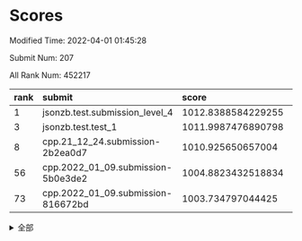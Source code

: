 # Scores

Modified Time: 2022-04-01 01:45:28

Submit Num: 207

All Rank Num: 452217

| rank |               submit               |       score        |       sigma        | pk_num |
| :--- | :--------------------------------- | :----------------- | :----------------- | :----- |
| 1    | jsonzb.test.submission_level_4     | 1012.8388584229255 | 0.8397992307378266 | 8736   |
| 3    | jsonzb.test.test_1                 | 1011.9987476890798 | 0.8087947260439764 | 8740   |
| 8    | cpp.21_12_24.submission-2b2ea0d7   | 1010.925650657004  | 0.7955140878718548 | 8740   |
| 56   | cpp.2022_01_09.submission-5b0e3de2 | 1004.8823432518834 | 0.7113887132719451 | 8736   |
| 73   | cpp.2022_01_09.submission-816672bd | 1003.734797044425  | 0.7139846462182118 | 8732   |


<details>
<summary>全部</summary>

| rank |                 submit                 |       score        |       sigma        | pk_num |
| :--- | :------------------------------------- | :----------------- | :----------------- | :----- |
| 1    | jsonzb.test.submission_level_4         | 1012.8388584229255 | 0.8397992307378266 | 8736   |
| 2    | gobigger.level_3.submission_level_3_19 | 1012.570635325093  | 0.7802311862783734 | 8736   |
| 3    | jsonzb.test.test_1                     | 1011.9987476890798 | 0.8087947260439764 | 8740   |
| 4    | gobigger.level_3.submission_level_3_37 | 1011.54647724185   | 0.7630884533204779 | 8737   |
| 5    | gobigger.level_3.submission_level_3_16 | 1011.2262497830042 | 0.7684294280395609 | 8734   |
| 6    | gobigger.level_3.submission_level_3_26 | 1011.1383532783457 | 0.7670075232790989 | 8737   |
| 7    | gobigger.level_3.submission_level_3_30 | 1010.9386126771875 | 0.7827140450868612 | 8738   |
| 8    | cpp.21_12_24.submission-2b2ea0d7       | 1010.925650657004  | 0.7955140878718548 | 8740   |
| 9    | gobigger.level_3.submission_level_3_0  | 1010.826710145474  | 0.774949112010713  | 8741   |
| 10   | gobigger.level_3.submission_level_3_8  | 1010.7401863544388 | 0.7358503781167111 | 8739   |
| 11   | gobigger.level_3.submission_level_3_36 | 1010.5885208734592 | 0.7685155854821797 | 8739   |
| 12   | gobigger.level_3.submission_level_3_17 | 1010.5825230251154 | 0.7807194805382351 | 8741   |
| 13   | gobigger.level_3.submission_level_3_11 | 1010.5551845910085 | 0.7483643669414904 | 8738   |
| 14   | gobigger.level_3.submission_level_3_35 | 1010.4764164402909 | 0.7370946791382846 | 8739   |
| 15   | gobigger.level_3.submission_level_3_29 | 1010.4527251010948 | 0.7763865024104857 | 8741   |
| 16   | gobigger.level_3.submission_level_3_47 | 1010.430324618088  | 0.7740047230256552 | 8744   |
| 17   | gobigger.level_3.submission_level_3_12 | 1010.4166105690484 | 0.7590681391759135 | 8732   |
| 18   | gobigger.level_3.submission_level_3_3  | 1010.3801761642502 | 0.7477235073957599 | 8736   |
| 19   | gobigger.level_3.submission_level_3_25 | 1010.379548104865  | 0.7746192406167122 | 8737   |
| 20   | gobigger.level_3.submission_level_3_13 | 1010.3359985546658 | 0.7644035003467942 | 8744   |
| 21   | gobigger.level_3.submission_level_3_31 | 1010.2961136046155 | 0.7474606417640345 | 8741   |
| 22   | gobigger.level_3.submission_level_3_40 | 1010.2841060646147 | 0.7566167904387094 | 8739   |
| 23   | gobigger.level_3.submission_level_3_38 | 1010.2815752996345 | 0.7466451713122397 | 8741   |
| 24   | gobigger.level_3.submission_level_3_41 | 1010.230410818226  | 0.7515941752360668 | 8737   |
| 25   | gobigger.level_3.submission_level_3_2  | 1010.195377508934  | 0.7637631223943959 | 8741   |
| 26   | gobigger.level_3.submission_level_3_28 | 1010.1776642863189 | 0.7563733356904381 | 8739   |
| 27   | gobigger.level_3.submission_level_3_1  | 1010.0699999872107 | 0.7576642445579305 | 8738   |
| 28   | gobigger.level_3.submission_level_3_15 | 1010.0602755488798 | 0.7616162526793586 | 8739   |
| 29   | gobigger.level_3.submission_level_3_39 | 1010.0560060515747 | 0.7693446541175849 | 8742   |
| 30   | gobigger.level_3.submission_level_3_43 | 1010.0258471821941 | 0.747782413373917  | 8738   |
| 31   | gobigger.level_3.submission_level_3_27 | 1009.9968285326897 | 0.756031707498788  | 8743   |
| 32   | gobigger.level_3.submission_level_3_46 | 1009.9936593693074 | 0.7661722791457675 | 8744   |
| 33   | gobigger.level_3.submission_level_3_48 | 1009.9454897716137 | 0.7882449868210369 | 8735   |
| 34   | gobigger.level_3.submission_level_3_21 | 1009.942086292313  | 0.7641937047019155 | 8742   |
| 35   | gobigger.level_3.submission_level_3_22 | 1009.8341777313223 | 0.7407164773820436 | 8739   |
| 36   | gobigger.level_3.submission_level_3_44 | 1009.821650862856  | 0.760842163925611  | 8737   |
| 37   | gobigger.level_3.submission_level_3_18 | 1009.7917158735296 | 0.7620481808179834 | 8736   |
| 38   | gobigger.level_3.submission_level_3_14 | 1009.7430696373958 | 0.7651269127642629 | 8736   |
| 39   | gobigger.level_3.submission_level_3_45 | 1009.6859055379716 | 0.7772857890840766 | 8739   |
| 40   | gobigger.level_3.submission_level_3_49 | 1009.6340574377275 | 0.7481960220507923 | 8736   |
| 41   | gobigger.level_3.submission_level_3_6  | 1009.6244969780264 | 0.7750257083406484 | 8737   |
| 42   | gobigger.level_3.submission_level_3_7  | 1009.5739573883744 | 0.7445287351285076 | 8740   |
| 43   | gobigger.level_3.submission_level_3_42 | 1009.524193669178  | 0.7490790742085961 | 8736   |
| 44   | gobigger.level_3.submission_level_3_9  | 1009.4262361137777 | 0.7495495736530079 | 8744   |
| 45   | gobigger.level_3.submission_level_3_10 | 1009.2870973290305 | 0.7617326221643801 | 8743   |
| 46   | gobigger.level_3.submission_level_3_20 | 1009.1915629048664 | 0.7315811488120905 | 8738   |
| 47   | gobigger.level_3.submission_level_3_24 | 1009.1039292011426 | 0.7330529894989275 | 8738   |
| 48   | gobigger.level_3.submission_level_3_5  | 1008.9719292259772 | 0.760133626082081  | 8737   |
| 49   | gobigger.level_3.submission_level_3_4  | 1008.9390334771724 | 0.7387705153290475 | 8733   |
| 50   | gobigger.level_3.submission_level_3_33 | 1008.8877037468837 | 0.7497856346541292 | 8736   |
| 51   | gobigger.level_3.submission_level_3_32 | 1008.68711459336   | 0.7484265086559787 | 8740   |
| 52   | gobigger.level_3.submission_level_3_23 | 1008.5224153027317 | 0.737166517195823  | 8740   |
| 53   | gobigger.level_3.submission_level_3_34 | 1008.2316436962627 | 0.7520497275866309 | 8738   |
| 54   | gobigger.level_1.submission_level_1_39 | 1005.3893848758407 | 0.7215551777926332 | 8736   |
| 55   | gobigger.level_1.submission_level_1_32 | 1004.8978342832305 | 0.726172520014326  | 8732   |
| 56   | cpp.2022_01_09.submission-5b0e3de2     | 1004.8823432518834 | 0.7113887132719451 | 8736   |
| 57   | gobigger.level_1.submission_level_1_47 | 1004.8049197687272 | 0.7117651068468256 | 8737   |
| 58   | gobigger.level_1.submission_level_1_35 | 1004.591024169606  | 0.7269697007315976 | 8733   |
| 59   | gobigger.level_1.submission_level_1_30 | 1004.4958055719127 | 0.6972661325874884 | 8735   |
| 60   | gobigger.level_1.submission_level_1_7  | 1004.3939430601683 | 0.7118326816282098 | 8737   |
| 61   | gobigger.level_1.submission_level_1_22 | 1004.2834942803679 | 0.7208347149584025 | 8735   |
| 62   | gobigger.level_1.submission_level_1_16 | 1004.2347613308078 | 0.7109022616535052 | 8743   |
| 63   | gobigger.level_1.submission_level_1_12 | 1004.1890368924171 | 0.7224672227029607 | 8734   |
| 64   | gobigger.level_1.submission_level_1_21 | 1004.1439709390287 | 0.7152128148885151 | 8739   |
| 65   | gobigger.level_1.submission_level_1_13 | 1004.0998152353593 | 0.7157285207644025 | 8738   |
| 66   | gobigger.level_1.submission_level_1_44 | 1004.0682957510884 | 0.7080289782914174 | 8740   |
| 67   | gobigger.level_1.submission_level_1_29 | 1004.0635292366412 | 0.7217971736864521 | 8741   |
| 68   | gobigger.level_1.submission_level_1_0  | 1003.9980015503868 | 0.7155642135570993 | 8737   |
| 69   | gobigger.level_1.submission_level_1_28 | 1003.856341436379  | 0.7258936713656108 | 8739   |
| 70   | gobigger.level_1.submission_level_1_36 | 1003.8303887264269 | 0.7257835155881398 | 8745   |
| 71   | gobigger.level_1.submission_level_1_43 | 1003.7628824881265 | 0.7323458677669317 | 8737   |
| 72   | gobigger.level_1.submission_level_1_17 | 1003.7438621725994 | 0.7292276023080324 | 8737   |
| 73   | cpp.2022_01_09.submission-816672bd     | 1003.734797044425  | 0.7139846462182118 | 8732   |
| 74   | gobigger.level_1.submission_level_1_10 | 1003.5904773136915 | 0.7188138944724272 | 8742   |
| 75   | gobigger.level_1.submission_level_1_8  | 1003.5869872783685 | 0.71106918033905   | 8738   |
| 76   | gobigger.level_1.submission_level_1_4  | 1003.5801182404201 | 0.7158052612376834 | 8744   |
| 77   | gobigger.level_1.submission_level_1_37 | 1003.5455160273455 | 0.7090719044535595 | 8741   |
| 78   | gobigger.level_1.submission_level_1_38 | 1003.4840031468971 | 0.7130004355246747 | 8734   |
| 79   | gobigger.level_1.submission_level_1_20 | 1003.4457525439284 | 0.7210473844992191 | 8741   |
| 80   | gobigger.level_1.submission_level_1_19 | 1003.4228185866351 | 0.7221601018099879 | 8744   |
| 81   | gobigger.level_1.submission_level_1_1  | 1003.4202628948125 | 0.720999915559398  | 8739   |
| 82   | gobigger.level_1.submission_level_1_9  | 1003.4084711009874 | 0.7198171003719883 | 8738   |
| 83   | gobigger.level_1.submission_level_1_14 | 1003.3175089308966 | 0.7115445270860553 | 8742   |
| 84   | gobigger.level_1.submission_level_1_45 | 1003.2540186981231 | 0.7196216071706764 | 8741   |
| 85   | gobigger.level_1.submission_level_1_24 | 1003.1590495939776 | 0.71907929566986   | 8743   |
| 86   | gobigger.level_1.submission_level_1_18 | 1003.1522211171674 | 0.7116498889063714 | 8737   |
| 87   | gobigger.level_1.submission_level_1_2  | 1003.1170919325591 | 0.7070926334712201 | 8736   |
| 88   | gobigger.level_1.submission_level_1_48 | 1003.0438708815866 | 0.7287196971367443 | 8736   |
| 89   | gobigger.level_1.submission_level_1_25 | 1003.0302483212922 | 0.7069354570498303 | 8742   |
| 90   | gobigger.level_1.submission_level_1_31 | 1003.0063498612521 | 0.7106159175860622 | 8736   |
| 91   | gobigger.level_1.submission_level_1_27 | 1002.99838085661   | 0.7227703514015414 | 8742   |
| 92   | gobigger.level_1.submission_level_1_41 | 1002.9344130074714 | 0.7044342246282503 | 8741   |
| 93   | gobigger.level_1.submission_level_1_42 | 1002.8478300332769 | 0.7149676057154921 | 8740   |
| 94   | gobigger.level_1.submission_level_1_3  | 1002.803441305333  | 0.7149765874010249 | 8738   |
| 95   | gobigger.level_1.submission_level_1_6  | 1002.7656597623512 | 0.7172410216073623 | 8739   |
| 96   | gobigger.level_1.submission_level_1_26 | 1002.6889976441406 | 0.7173012248160318 | 8736   |
| 97   | gobigger.level_1.submission_level_1_46 | 1002.6358222893958 | 0.7243448723251598 | 8738   |
| 98   | gobigger.level_1.submission_level_1_40 | 1002.4570567486523 | 0.7296674769532846 | 8737   |
| 99   | gobigger.level_1.submission_level_1_5  | 1002.416183248451  | 0.7106524642597043 | 8735   |
| 100  | gobigger.level_1.submission_level_1_34 | 1002.4022300964674 | 0.7084872906080233 | 8739   |
| 101  | gobigger.level_1.submission_level_1_33 | 1002.1594522956719 | 0.7232320474302554 | 8739   |
| 102  | gobigger.level_1.submission_level_1_49 | 1002.0609502940852 | 0.7136023417543684 | 8744   |
| 103  | gobigger.level_1.submission_level_1_15 | 1001.7330983173956 | 0.7232181827363215 | 8739   |
| 104  | gobigger.level_1.submission_level_1_11 | 1001.725136769197  | 0.7081547485811752 | 8732   |
| 105  | gobigger.level_1.submission_level_1_23 | 1001.6967124121106 | 0.7056957052802233 | 8741   |
| 106  | gobigger.random.submission_random_0    | 997.4533970014144  | 0.7162552682854625 | 8741   |
| 107  | gobigger.random.submission_random_7    | 997.387919557091   | 0.7183565451159586 | 8734   |
| 108  | gobigger.random.submission_random_21   | 996.9814753887949  | 0.7176121725086284 | 8740   |
| 109  | gobigger.random.submission_random_39   | 996.8980249634941  | 0.6960150870095195 | 8735   |
| 110  | gobigger.random.submission_random_16   | 996.817868319149   | 0.7092412274713488 | 8739   |
| 111  | gobigger.random.submission_random_29   | 996.8114291967971  | 0.7140646606308817 | 8739   |
| 112  | gobigger.random.submission_random_22   | 996.6332109868356  | 0.702381848022249  | 8740   |
| 113  | gobigger.random.submission_random_32   | 996.544098471243   | 0.7101350227413132 | 8742   |
| 114  | gobigger.random.submission_random_28   | 996.5237341083248  | 0.7108227030171552 | 8745   |
| 115  | gobigger.random.submission_random_46   | 996.4732202948081  | 0.7085006416006657 | 8744   |
| 116  | gobigger.random.submission_random_33   | 996.4373711581596  | 0.7134319913483874 | 8742   |
| 117  | gobigger.random.submission_random_11   | 996.4033574245675  | 0.7203925684125624 | 8734   |
| 118  | gobigger.random.submission_random_34   | 996.3833339840679  | 0.6991115295243848 | 8736   |
| 119  | gobigger.random.submission_random_49   | 996.3782647907568  | 0.7060446994103784 | 8739   |
| 120  | gobigger.random.submission_random_48   | 996.3360285930008  | 0.7218405971807537 | 8738   |
| 121  | gobigger.random.submission_random_47   | 996.2950400139717  | 0.7126531148645256 | 8741   |
| 122  | gobigger.random.submission_random_6    | 996.2613139786439  | 0.7086262404611141 | 8739   |
| 123  | gobigger.random.submission_random_17   | 996.232528446082   | 0.717107935375923  | 8735   |
| 124  | gobigger.random.submission_random_38   | 996.1220765995769  | 0.7046423371140446 | 8737   |
| 125  | gobigger.random.submission_random_12   | 996.0946502684839  | 0.7120832907482049 | 8738   |
| 126  | gobigger.random.submission_random_37   | 996.0564154156557  | 0.7031672514627518 | 8733   |
| 127  | gobigger.random.submission_random_43   | 996.0431829935972  | 0.7091768498345984 | 8743   |
| 128  | gobigger.random.submission_random_14   | 996.0326280178051  | 0.7172478368911918 | 8733   |
| 129  | gobigger.random.submission_random_44   | 996.0019527040323  | 0.7105996766349444 | 8738   |
| 130  | gobigger.random.submission_random_25   | 995.9045105433077  | 0.7131442065104919 | 8734   |
| 131  | gobigger.random.submission_random_10   | 995.8676095062025  | 0.705105535491844  | 8739   |
| 132  | gobigger.random.submission_random_5    | 995.8601631105978  | 0.6987997568979726 | 8735   |
| 133  | gobigger.random.submission_random_23   | 995.8193999329203  | 0.7065107623948407 | 8738   |
| 134  | gobigger.random.submission_random_18   | 995.8113356332263  | 0.7226906483120695 | 8741   |
| 135  | gobigger.random.submission_random_9    | 995.7985988118211  | 0.7208838112309716 | 8743   |
| 136  | gobigger.random.submission_random_19   | 995.7932008177752  | 0.715266076186333  | 8743   |
| 137  | gobigger.random.submission_random_41   | 995.7723041001753  | 0.7185351670635196 | 8736   |
| 138  | gobigger.random.submission_random_8    | 995.7630783138013  | 0.7049174493128102 | 8743   |
| 139  | gobigger.random.submission_random_4    | 995.7567800812969  | 0.7203065096972062 | 8734   |
| 140  | gobigger.random.submission_random_13   | 995.6396603864096  | 0.7292185012183445 | 8737   |
| 141  | gobigger.random.submission_random_2    | 995.6366225396707  | 0.7096548333480711 | 8740   |
| 142  | gobigger.random.submission_random_31   | 995.5631442885352  | 0.7040419971834517 | 8736   |
| 143  | gobigger.random.submission_random_3    | 995.4819144057802  | 0.7290216890612479 | 8740   |
| 144  | gobigger.random.submission_random_26   | 995.4786819614947  | 0.7129750378779123 | 8740   |
| 145  | gobigger.random.submission_random_45   | 995.4751170059286  | 0.7160379760882097 | 8740   |
| 146  | gobigger.random.submission_random_40   | 995.4473803347249  | 0.7130102580728659 | 8732   |
| 147  | gobigger.random.submission_random_27   | 995.350553155332   | 0.7273342868416878 | 8739   |
| 148  | gobigger.random.submission_random_20   | 995.3239892919787  | 0.7208105027373137 | 8738   |
| 149  | gobigger.random.submission_random_35   | 995.2253263672752  | 0.7180328794159276 | 8736   |
| 150  | gobigger.random.submission_random_30   | 995.0907999380091  | 0.7024020368401829 | 8733   |
| 151  | gobigger.random.submission_random_24   | 995.0017515734863  | 0.7232430387129991 | 8739   |
| 152  | gobigger.random.submission_random_42   | 994.9661873938542  | 0.710882543065695  | 8741   |
| 153  | gobigger.random.submission_random_36   | 994.7281987291665  | 0.7273657693336596 | 8740   |
| 154  | gobigger.random.submission_random_1    | 994.6296316878605  | 0.7337302545178231 | 8736   |
| 155  | gobigger.random.submission_random_15   | 994.5778376003407  | 0.7135102598695855 | 8742   |
| 156  | gobigger.level_2.submission_level_2_21 | 994.4233430642183  | 0.7245714739734576 | 8740   |
| 157  | gobigger.level_2.submission_level_2_48 | 994.4116329933181  | 0.743731798610398  | 8738   |
| 158  | gobigger.level_2.submission_level_2_20 | 994.0945824933345  | 0.7229151928096921 | 8744   |
| 159  | gobigger.level_2.submission_level_2_16 | 993.4455989589051  | 0.7311101211999367 | 8742   |
| 160  | gobigger.level_2.submission_level_2_27 | 993.3362928509661  | 0.7432984278611939 | 8737   |
| 161  | gobigger.level_2.submission_level_2_45 | 993.3148305726404  | 0.7572374565392962 | 8738   |
| 162  | gobigger.level_2.submission_level_2_22 | 993.1846647768169  | 0.7439982088442659 | 8738   |
| 163  | gobigger.level_2.submission_level_2_28 | 993.1055696328146  | 0.7337531251765892 | 8740   |
| 164  | gobigger.level_2.submission_level_2_2  | 992.9499326952671  | 0.7236245642877003 | 8740   |
| 165  | gobigger.level_2.submission_level_2_40 | 992.9276097059734  | 0.7389609791476632 | 8741   |
| 166  | gobigger.level_2.submission_level_2_13 | 992.8824708621095  | 0.7405537959717454 | 8743   |
| 167  | gobigger.level_2.submission_level_2_37 | 992.8758503759667  | 0.742548208611764  | 8741   |
| 168  | gobigger.level_2.submission_level_2_1  | 992.7637274597352  | 0.7417833024508923 | 8738   |
| 169  | gobigger.level_2.submission_level_2_38 | 992.7626135965588  | 0.7360882345462465 | 8740   |
| 170  | gobigger.level_2.submission_level_2_26 | 992.7579315441421  | 0.7306589699743017 | 8739   |
| 171  | gobigger.level_2.submission_level_2_11 | 992.7277453371836  | 0.741159330296021  | 8739   |
| 172  | gobigger.level_2.submission_level_2_43 | 992.6682879115232  | 0.7496267009184876 | 8735   |
| 173  | gobigger.level_2.submission_level_2_41 | 992.6673121632938  | 0.7464501249000842 | 8736   |
| 174  | gobigger.level_2.submission_level_2_39 | 992.4938333743622  | 0.7274688504766814 | 8740   |
| 175  | gobigger.level_2.submission_level_2_30 | 992.3991628959344  | 0.754847049508388  | 8741   |
| 176  | gobigger.level_2.submission_level_2_42 | 992.2638387099025  | 0.741411692895086  | 8743   |
| 177  | gobigger.level_2.submission_level_2_19 | 992.2570633820493  | 0.7581045804288163 | 8735   |
| 178  | gobigger.level_2.submission_level_2_6  | 992.2085547711221  | 0.7424183240859626 | 8734   |
| 179  | gobigger.level_2.submission_level_2_23 | 992.14991433187    | 0.7408117637800808 | 8736   |
| 180  | gobigger.level_2.submission_level_2_3  | 992.1492659589035  | 0.723256928774063  | 8741   |
| 181  | gobigger.level_2.submission_level_2_34 | 992.037533952551   | 0.747776662313481  | 8739   |
| 182  | gobigger.level_2.submission_level_2_14 | 991.9406880899755  | 0.730130449786935  | 8734   |
| 183  | gobigger.level_2.submission_level_2_15 | 991.8948515722655  | 0.7464227353419133 | 8734   |
| 184  | gobigger.level_2.submission_level_2_29 | 991.8227223441532  | 0.7332001843664755 | 8734   |
| 185  | gobigger.level_2.submission_level_2_17 | 991.8212919906235  | 0.7551667002918995 | 8741   |
| 186  | gobigger.level_2.submission_level_2_25 | 991.7729514092155  | 0.7434934961495809 | 8734   |
| 187  | gobigger.level_2.submission_level_2_32 | 991.7455715764461  | 0.7503979954391001 | 8736   |
| 188  | gobigger.level_2.submission_level_2_12 | 991.6846532107256  | 0.7558031375742392 | 8741   |
| 189  | gobigger.level_2.submission_level_2_24 | 991.6418227292083  | 0.7495450729589084 | 8735   |
| 190  | gobigger.level_2.submission_level_2_7  | 991.6125052647144  | 0.7480313629817228 | 8740   |
| 191  | gobigger.level_2.submission_level_2_4  | 991.3788413912612  | 0.749948635397498  | 8739   |
| 192  | gobigger.level_2.submission_level_2_36 | 991.3665058698209  | 0.745219840770285  | 8738   |
| 193  | gobigger.level_2.submission_level_2_44 | 991.3139368607474  | 0.7583496562307804 | 8738   |
| 194  | gobigger.level_2.submission_level_2_8  | 991.245141213371   | 0.7364482314300741 | 8737   |
| 195  | gobigger.level_2.submission_level_2_47 | 991.2207361816535  | 0.7439329194817706 | 8744   |
| 196  | gobigger.level_2.submission_level_2_5  | 991.1154540673533  | 0.7630818838955944 | 8738   |
| 197  | gobigger.level_2.submission_level_2_33 | 991.0980157515725  | 0.7629771195576333 | 8739   |
| 198  | gobigger.level_2.submission_level_2_18 | 991.0978526196309  | 0.7438023922918043 | 8741   |
| 199  | gobigger.level_2.submission_level_2_31 | 991.088456316655   | 0.7798483253694268 | 8740   |
| 200  | gobigger.level_2.submission_level_2_10 | 991.0743988060449  | 0.7576679596548879 | 8740   |
| 201  | gobigger.level_2.submission_level_2_46 | 991.0425035013297  | 0.7550367331586807 | 8736   |
| 202  | gobigger.level_2.submission_level_2_35 | 990.9645019995748  | 0.7631496214288371 | 8738   |
| 203  | gobigger.level_2.submission_level_2_49 | 990.9374080264013  | 0.774115930330372  | 8735   |
| 204  | gobigger.level_2.submission_level_2_0  | 990.8018014098056  | 0.7464059651199857 | 8736   |
| 205  | gobigger.level_2.submission_level_2_9  | 989.6918407557004  | 0.7681826589499804 | 8740   |
| 206  | gobigger.none.submission_none_0        | 977.2191163803482  | 1.3258041525567772 | 8739   |
| 207  | gobigger.none.submission_none_1        | 975.2947534050229  | 1.5907442327802563 | 8738   |

</details>